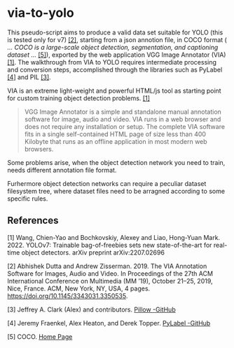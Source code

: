 # via-to-yolo

This pseudo-script aims to produce a valid data set suitable for YOLO (this is tested only for v7) [[2]](#2), starting from a json annotion file, in COCO format (<i> ... COCO is a large-scale object detection, segmentation, and captioning dataset ... </i> [[5]](#5)), exported by the web application VGG Image Annotator (VIA) [[1]](#1). 
The walkthrough from VIA to YOLO requires intermediate processing and conversion steps, accomplished through the libraries such as PyLabel [[4]](#4) and PIL [[3]](#3).

VIA is an extreme light-weight and powerful HTML/js tool as starting point for custom training object detection problems. [[1]](#1)
>VGG Image Annotator is a simple and standalone manual annotation software for image, audio and video. VIA runs in a web browser and does not require any installation or setup. The complete VIA software fits in a single self-contained HTML page of size less than 400 Kilobyte that runs as an offline application in most modern web browsers.

Some problems arise, when the object detection network you need to train, needs different annotation file format.

Furhermore object detection networks can require a peculiar dataset filesystem tree, where dataset files need to be arragned according to some specific rules.

## References
<a id="1" link="https://github.com/WongKinYiu/yolov7">[1]</a> 
Wang, Chien-Yao and Bochkovskiy, Alexey and Liao, Hong-Yuan Mark. 2022. YOLOv7: Trainable bag-of-freebies sets new state-of-the-art for real-time object detectors. arXiv preprint arXiv:2207.02696

<a id="2" link="https://www.robots.ox.ac.uk/~vgg/software/via/">[2]</a> Abhishek Dutta and Andrew Zisserman. 2019. The VIA Annotation Software for Images, Audio and Video. In Proceedings of the 27th ACM International Conference on Multimedia (MM ’19), October 21–25, 2019, Nice, France. ACM, New York, NY, USA, 4 pages. https://doi.org/10.1145/3343031.3350535.

<a id="3" link="https://github.com/python-pillow/Pillow">[3]</a> Jeffrey A. Clark (Alex) and contributors. <a href="https://github.com/python-pillow/Pillow"> Pillow -GitHub </a>

<a id="4" link="https://github.com/pylabel-project/pylabel">[4]</a> Jeremy Fraenkel, Alex Heaton, and Derek Topper. <a href="https://github.com/pylabel-project/pylabel"> PyLabel -GitHub </a>

<a id="5" link="https://cocodataset.org/#home">[5]</a> COCO. <a href="https://cocodataset.org/#home">Home Page </a>